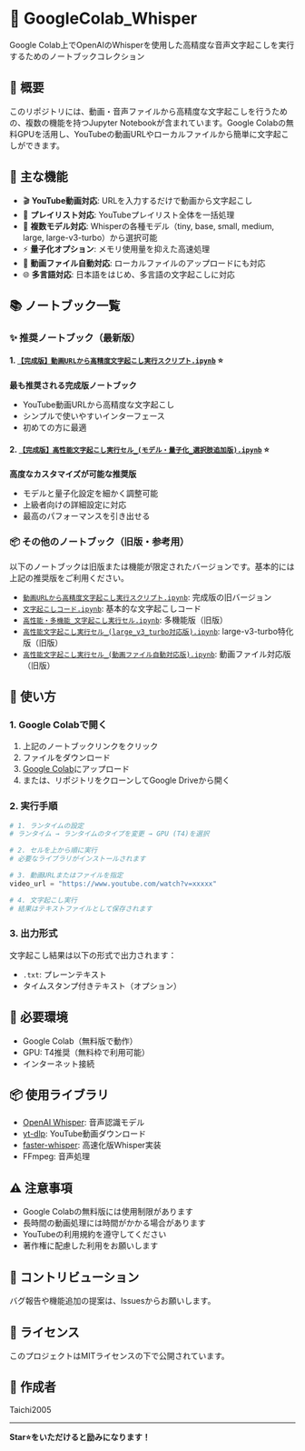# 🎤 GoogleColab_Whisper

Google Colab上でOpenAIのWhisperを使用した高精度な音声文字起こしを実行するためのノートブックコレクション

## 📝 概要

このリポジトリには、動画・音声ファイルから高精度な文字起こしを行うための、複数の機能を持つJupyter Notebookが含まれています。Google Colabの無料GPUを活用し、YouTubeの動画URLやローカルファイルから簡単に文字起こしができます。

## 🚀 主な機能

- 🎬 **YouTube動画対応**: URLを入力するだけで動画から文字起こし
- 📂 **プレイリスト対応**: YouTubeプレイリスト全体を一括処理
- 🎯 **複数モデル対応**: Whisperの各種モデル（tiny, base, small, medium, large, large-v3-turbo）から選択可能
- ⚡ **量子化オプション**: メモリ使用量を抑えた高速処理
- 📁 **動画ファイル自動対応**: ローカルファイルのアップロードにも対応
- 🌐 **多言語対応**: 日本語をはじめ、多言語の文字起こしに対応

## 📚 ノートブック一覧

### ✨ 推奨ノートブック（最新版）

#### 1. [`【完成版】動画URLから高精度文字起こし実行スクリプト.ipynb`](notebooks/【完成版】動画URLから高精度文字起こし実行スクリプト.ipynb) ⭐
**最も推奨される完成版ノートブック**
- YouTube動画URLから高精度な文字起こし
- シンプルで使いやすいインターフェース
- 初めての方に最適

#### 2. [`【完成版】高性能文字起こし実行セル_(モデル・量子化_選択肢追加版).ipynb`](notebooks/【完成版】高性能文字起こし実行セル_(モデル・量子化_選択肢追加版).ipynb) ⭐
**高度なカスタマイズが可能な推奨版**
- モデルと量子化設定を細かく調整可能
- 上級者向けの詳細設定に対応
- 最高のパフォーマンスを引き出せる

### 📦 その他のノートブック（旧版・参考用）

以下のノートブックは旧版または機能が限定されたバージョンです。基本的には上記の推奨版をご利用ください。

- [`動画URLから高精度文字起こし実行スクリプト.ipynb`](notebooks/動画URLから高精度文字起こし実行スクリプト.ipynb): 完成版の旧バージョン
- [`文字起こしコード.ipynb`](notebooks/文字起こしコード.ipynb): 基本的な文字起こしコード
- [`高性能・多機能_文字起こし実行セル.ipynb`](notebooks/高性能・多機能_文字起こし実行セル.ipynb): 多機能版（旧版）
- [`高性能文字起こし実行セル_(large_v3_turbo対応版).ipynb`](notebooks/高性能文字起こし実行セル_(large_v3_turbo対応版).ipynb): large-v3-turbo特化版（旧版）
- [`高性能文字起こし実行セル_(動画ファイル自動対応版).ipynb`](notebooks/高性能文字起こし実行セル_(動画ファイル自動対応版).ipynb): 動画ファイル対応版（旧版）

## 🎯 使い方

### 1. Google Colabで開く

1. 上記のノートブックリンクをクリック
2. ファイルをダウンロード
3. [Google Colab](https://colab.research.google.com/)にアップロード
4. または、リポジトリをクローンしてGoogle Driveから開く

### 2. 実行手順

```python
# 1. ランタイムの設定
# ランタイム → ランタイムのタイプを変更 → GPU (T4)を選択

# 2. セルを上から順に実行
# 必要なライブラリがインストールされます

# 3. 動画URLまたはファイルを指定
video_url = "https://www.youtube.com/watch?v=xxxxx"

# 4. 文字起こし実行
# 結果はテキストファイルとして保存されます
```

### 3. 出力形式

文字起こし結果は以下の形式で出力されます：
- `.txt`: プレーンテキスト
- タイムスタンプ付きテキスト（オプション）

## 🔧 必要環境

- Google Colab（無料版で動作）
- GPU: T4推奨（無料枠で利用可能）
- インターネット接続

## 📦 使用ライブラリ

- [OpenAI Whisper](https://github.com/openai/whisper): 音声認識モデル
- [yt-dlp](https://github.com/yt-dlp/yt-dlp): YouTube動画ダウンロード
- [faster-whisper](https://github.com/guillaumekln/faster-whisper): 高速化版Whisper実装
- FFmpeg: 音声処理

## ⚠️ 注意事項

- Google Colabの無料版には使用制限があります
- 長時間の動画処理には時間がかかる場合があります
- YouTubeの利用規約を遵守してください
- 著作権に配慮した利用をお願いします

## 🤝 コントリビューション

バグ報告や機能追加の提案は、Issuesからお願いします。

## 📄 ライセンス

このプロジェクトはMITライセンスの下で公開されています。

## 👤 作成者

Taichi2005

---

**Star⭐をいただけると励みになります！**

